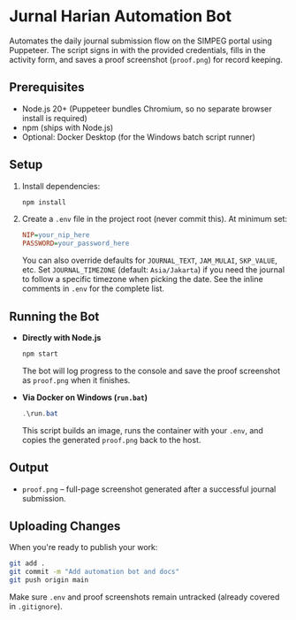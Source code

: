 # Jurnal Harian Automation Bot

Automates the daily journal submission flow on the SIMPEG portal using Puppeteer. The script signs in with the provided credentials, fills in the activity form, and saves a proof screenshot (`proof.png`) for record keeping.

## Prerequisites
- Node.js 20+ (Puppeteer bundles Chromium, so no separate browser install is required)
- npm (ships with Node.js)
- Optional: Docker Desktop (for the Windows batch script runner)

## Setup
1. Install dependencies:
   ```bash
   npm install
   ```
2. Create a `.env` file in the project root (never commit this). At minimum set:
   ```ini
   NIP=your_nip_here
   PASSWORD=your_password_here
   ```
   You can also override defaults for `JOURNAL_TEXT`, `JAM_MULAI`, `SKP_VALUE`, etc. Set `JOURNAL_TIMEZONE` (default: `Asia/Jakarta`) if you need the journal to follow a specific timezone when picking the date. See the inline comments in `.env` for the complete list.

## Running the Bot
- **Directly with Node.js**
  ```bash
  npm start
  ```
  The bot will log progress to the console and save the proof screenshot as `proof.png` when it finishes.

- **Via Docker on Windows (`run.bat`)**
  ```powershell
  .\run.bat
  ```
  This script builds an image, runs the container with your `.env`, and copies the generated `proof.png` back to the host.

## Output
- `proof.png` – full-page screenshot generated after a successful journal submission.

## Uploading Changes
When you're ready to publish your work:
```bash
git add .
git commit -m "Add automation bot and docs"
git push origin main
```
Make sure `.env` and proof screenshots remain untracked (already covered in `.gitignore`).
